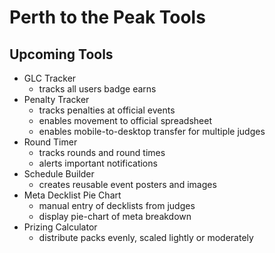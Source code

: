 # Perth to the Peak Tools

## Upcoming Tools

- GLC Tracker
    - tracks all users badge earns
- Penalty Tracker
    - tracks penalties at official events
    - enables movement to official spreadsheet
    - enables mobile-to-desktop transfer for multiple judges
- Round Timer
    - tracks rounds and round times
    - alerts important notifications
- Schedule Builder
    - creates reusable event posters and images
- Meta Decklist Pie Chart
    - manual entry of decklists from judges
    - display pie-chart of meta breakdown
- Prizing Calculator
    - distribute packs evenly, scaled lightly or moderately
